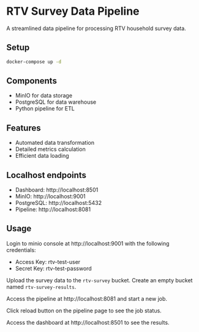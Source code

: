 # RTV Survey Data Pipeline

A streamlined data pipeline for processing RTV household survey data.

## Setup
```bash
docker-compose up -d
```

## Components
- MinIO for data storage
- PostgreSQL for data warehouse
- Python pipeline for ETL

## Features
- Automated data transformation
- Detailed metrics calculation
- Efficient data loading

## Localhost endpoints
- Dashboard: http://localhost:8501
- MinIO: http://localhost:9001
- PostgreSQL: http://localhost:5432
- Pipeline: http://localhost:8081


## Usage

Login to minio console at http://localhost:9001 with the following credentials:
- Access Key: rtv-test-user
- Secret Key: rtv-test-password

Upload the survey data to the `rtv-survey` bucket.
Create an empty bucket named `rtv-survey-results`.

Access the pipeline at http://localhost:8081 and start a new job.

Click reload button on the pipeline page to see the job status.

Access the dashboard at http://localhost:8501 to see the results.

